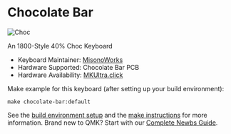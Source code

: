 # Chocolate Bar

![Choc](https://i.imgur.com/IwF9JkV.jpg)

An 1800-Style 40% Choc Keyboard

* Keyboard Maintainer: [MisonoWorks](https://github.com/autumnisacutie/)
* Hardware Supported: Chocolate Bar PCB
* Hardware Availability: [MKUltra.click](https://mkultra.click/)

Make example for this keyboard (after setting up your build environment):

    make chocolate-bar:default

See the [build environment setup](https://docs.qmk.fm/#/getting_started_build_tools) and the [make instructions](https://docs.qmk.fm/#/getting_started_make_guide) for more information. Brand new to QMK? Start with our [Complete Newbs Guide](https://docs.qmk.fm/#/newbs).